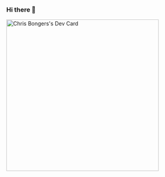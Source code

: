 ### Hi there 👋

<a href="https://app.daily.dev/DailyDevTips"><img src="https://api.daily.dev/devcards/91f69f52ed1342a4bb3956c0fda426ca.png?r=868" width="400" alt="Chris Bongers's Dev Card"/></a>

<!--
**Fimeo/Fimeo** is a ✨ _special_ ✨ repository because its `README.md` (this file) appears on your GitHub profile.

Here are some ideas to get you started:

- 🔭 I’m currently working on ...
- 🌱 I’m currently learning ...
- 👯 I’m looking to collaborate on ...
- 🤔 I’m looking for help with ...
- 💬 Ask me about ...
- 📫 How to reach me: ...
- 😄 Pronouns: ...
- ⚡ Fun fact: ...
-->
